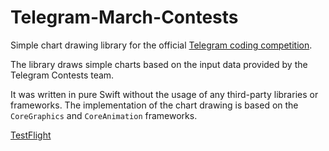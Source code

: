 # Telegram-March-Contests
Simple chart drawing library for the official [Telegram coding competition](https://t.me/contest/6).

The library draws simple charts based on the input data provided by the Telegram Contests team.

It was written in pure Swift without the usage of any third-party libraries or frameworks. 
The implementation of the chart drawing is based on the `CoreGraphics` and `CoreAnimation` frameworks.

[TestFlight](https://testflight.apple.com/join/5rYav87p)
